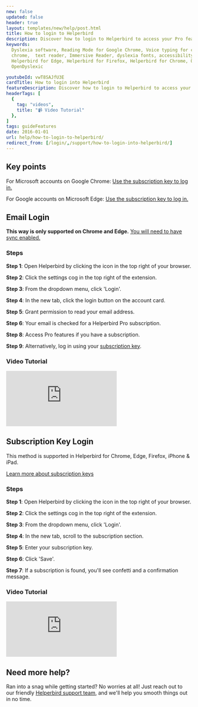 ```yaml
---
new: false
updated: false
header: true
layout: templates/new/help/post.html
title: How to login to Helperbird
description: Discover how to login to Helperbird to access your Pro features.
keywords:
  Dyslexia software, Reading Mode for Google Chrome, Voice typing for chrome, Text to speech for
  chrome,  text reader, Immersive Reader, dyslexia fonts, accessibility software, dyslexia software,
  Helperbird for Edge, Helperbird for Firefox, Helperbird for Chrome, Opendyslexic for Chrome,
  OpenDyslexic

youtubeId: vwT8SAJfU3E
cardTitle: How to login into Helperbird
featureDescription: Discover how to login to Helperbird to access your Pro features.
headerTags: [
  {
    tag: "videos",
    title: "📹 Video Tutorial"
  },
]
tags: guideFeatures
date: 2016-01-01
url: help/how-to-login-to-helperbird/
redirect_from: [/login/,/support/how-to-login-into-helperbird/]
---
```



## Key points

For Microsoft accounts on Google Chrome: [Use the subscription key to log in.](/help/how-to-use-my-subscription-key/)

For Google accounts on Microsoft Edge: [Use the subscription key to log in.](/help/how-to-use-my-subscription-key/)


## Email Login

**This way is only supported on Chrome and Edge.** [You will need to have sync enabled.](/help/enable-browser-sync-chrome-and-edge/)


### Steps

**Step 1**: Open Helperbird by clicking the icon in the top right of your browser.

**Step 2**: Click the settings cog in the top right of the extension.

**Step 3**: From the dropdown menu, click 'Login'.

**Step 4**: In the new tab, click the login button on the account card.

**Step 5**: Grant permission to read your email address.

**Step 6**: Your email is checked for a Helperbird Pro subscription.

**Step 8**: Access Pro features if you have a subscription.

**Step 9**: Alternatively, log in using your [subscription key](/help/how-to-use-my-subscription-key/).



### Video Tutorial

<div
class="mt-12 mb-12  bg-stone-400 rounded-2xl  aspect-w-16 aspect-h-9"
>
<iframe   
id="videos" 
class="rounded-md shadow-2xl ring-1 ring-gray-900/10"
src="https://www.youtube-nocookie.com/embed/27jqq08vvxI" 
title="YouTube video player" 
frameborder="0"
allow="accelerometer; autoplay; clipboard-write; encrypted-media; gyroscope; picture-in-picture; web-share" 
allowfullscreen>
</iframe>
</div>



## Subscription Key Login 

This method is supported in Helperbird for Chrome, Edge, Firefox, iPhone & iPad.

[Learn more about subscription keys](/help/how-to-use-my-subscription-key/)

### Steps

**Step 1**: Open Helperbird by clicking the icon in the top right of your browser.

**Step 2**: Click the settings cog in the top right of the extension.

**Step 3**: From the dropdown menu, click 'Login'.

**Step 4**: In the new tab, scroll to the subscription section.

**Step 5**: Enter your subscription key.

**Step 6**: Click 'Save'.

**Step 7**: If a subscription is found, you'll see confetti and a confirmation message.




### Video Tutorial

<div
class="mt-12 mb-12  bg-stone-400 rounded-2xl  aspect-w-16 aspect-h-9"
>
<iframe   
id="videos" 
class="rounded-md shadow-2xl ring-1 ring-gray-900/10"
src="https://www.youtube-nocookie.com/embed/27jqq08vvxI" 
title="YouTube video player" 
frameborder="0"
allow="accelerometer; autoplay; clipboard-write; encrypted-media; gyroscope; picture-in-picture; web-share" 
allowfullscreen>
</iframe>
</div>


## Need more help?

Ran into a snag while getting started? No worries at all! Just reach out to our friendly [Helperbird support team](/support/), and we'll help you smooth things out in no time.



